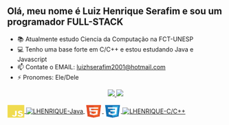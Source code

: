 ## Olá, meu nome é Luiz Henrique Serafim e sou um programador FULL-STACK ##

- 📚 Atualmente estudo Ciencia da Computação na FCT-UNESP
- 💻 Tenho uma base forte em C/C++ e estou estudando Java e Javascript
- 📫 Contate o EMAIL: luizhserafim2001@hotmail.com
- ⚡  Pronomes: Ele/Dele 

<div align="center">
  <a href="https://github.com/LHSerafim21">
  <img height="180em" src="https://github-readme-stats.vercel.app/api?username=LHSerafim21&show_icons=true&theme=dark&include_all_commits=true&count_private=true"/>
  <img height="180em" src="https://lh3.googleusercontent.com/X5rs61v6NoSOKjfC2vV4iUZgnyRqkjjwLo3r_cEyNmHDA839bmrgUAwIzCKfomK-5nxBDrIxsn2rO8rdaVZ0R3xu6VXPJKUyyJq3Vg3UM6xCZZWaFGMcyNYaOQbD4h6D7cRqx6xnoM4zKI4GX9WP1LR6EiuOWUx9WoPf2qMIgb3c15nEgAmsRaILZnV6Qc-3P3xuWjSVYLHB50rEpuJiP-Z12m09N6VRI7ADsGlkT-6EbGRYG5ETKFLKYUHLBvXK6bqBNW1-c94VWjUM1QHV6ESwKrpsH6YF9qVLj8d44b4ua1dq1iIKVKkO26vMLZpbMgA707d4XvSAy9VaSWS3hjqPmIeszfRh_pvFuIGMNVg6WKu9BocOFe-9hGFbLbyhbzE6GvMwwJvk23rlED_eY0q3A3W027CGay_HYRUA9AFI8ViKzVj7lRrEVTX3FcXp04I5pxJ4D-hR2ixygsXr_KPxMEHTEr779LMDIRQzhm4A10rd5Km5FyiXLLXIW4-kNOQuoW1PnA_xVdtWsfwhwZi7ZdHCyaCu-hW8wx30ixir8eT2mxTrKkaasSdKZU0wk8BQ9jb-3eUKaauQLVBT8Lx8zuSMRx4k2d2gDPjto5XSY2twzMSxZeKek4g0PdOL9NT9HkW_CIAHFq6QEOMRWh67atgcYMkvp-2N8CFicu5YqJQQTnLxQTJu9jm7fmXp1unFB43oKAZl_LfecKsuSVVmJIPRJ3f4q-gHd7A73dTpVBtlLCrL0q82KKddyxcuoabyrGsDFtw500MTLl443Ck2QCcVvvJVSxI8lDSMlAf5NO3ld4_Nz1u-SJ7OCjYLlw=w348-h187-no?authuser=0"/>
</div>

  <div style="display: inline_block"><br>
  <img align="center" alt="LHENRIQUE-Js" height="30" width="40" src="https://raw.githubusercontent.com/devicons/devicon/master/icons/javascript/javascript-plain.svg">
  <img align="center" alt="LHENRIQUE-Java" height="30" width="40" src="https://t.ctcdn.com.br/K7ExAkAuGOPFDxxm3KHEgRm8Xz0=/1024x0/smart/i553155.png">
  <img align="center" alt="LHENRIQUE-HTML" height="30" width="40" src="https://raw.githubusercontent.com/devicons/devicon/master/icons/html5/html5-original.svg">
  <img align="center" alt="LHENRIQUE-CSS" height="30" width="40" src="https://raw.githubusercontent.com/devicons/devicon/master/icons/css3/css3-original.svg">
  <img align="center" alt="LHENRIQUE-C/C++" height="30" width="30" src="https://www.alura.com.br/artigos/assets/formacao-linguagem-c-plus-plus/img-01.png">
</div>

 
